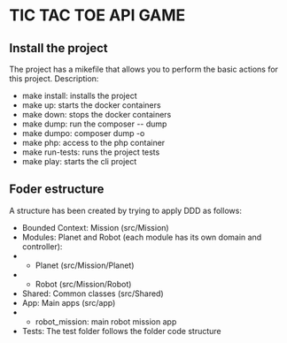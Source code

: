 # TIC TAC TOE API GAME


## Install the project
The project has a mikefile that allows you to perform the basic actions for this project. Description:
- make install: installs the project
- make up: starts the docker containers
- make down: stops the docker containers
- make dump: run the composer -- dump
- make dumpo: composer dump -o
- make php: access to the php container
- make run-tests: runs the project tests
- make play: starts the cli project

## Foder estructure
A structure has been created by trying to apply DDD as follows:
- Bounded Context: Mission (src/Mission)
 - Modules: Planet and Robot (each module has its own domain and controller):
- - Planet (src/Mission/Planet)
-  - Robot (src/Mission/Robot)
- Shared: Common classes (src/Shared)
- App: Main apps (src/app)
- - robot_mission: main robot mission app
- Tests: The test folder follows the folder code structure
